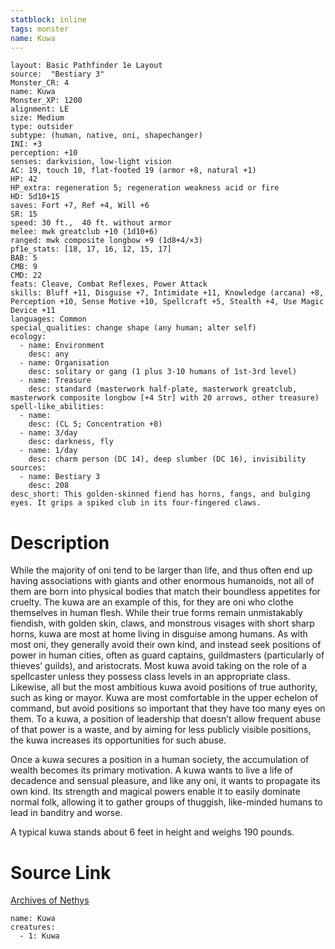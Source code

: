 ```yaml
---
statblock: inline
tags: monster
name: Kuwa
---
```

```statblock
layout: Basic Pathfinder 1e Layout
source:  "Bestiary 3"
Monster_CR: 4
name: Kuwa
Monster_XP: 1200
alignment: LE
size: Medium
type: outsider
subtype: (human, native, oni, shapechanger)
INI: +3
perception: +10
senses: darkvision, low-light vision
AC: 19, touch 10, flat-footed 19 (armor +8, natural +1)
HP: 42
HP_extra: regeneration 5; regeneration weakness acid or fire
HD: 5d10+15
saves: Fort +7, Ref +4, Will +6
SR: 15
speed: 30 ft.,  40 ft. without armor
melee: mwk greatclub +10 (1d10+6)
ranged: mwk composite longbow +9 (1d8+4/×3)
pf1e_stats: [18, 17, 16, 12, 15, 17]
BAB: 5
CMB: 9
CMD: 22
feats: Cleave, Combat Reflexes, Power Attack
skills: Bluff +11, Disguise +7, Intimidate +11, Knowledge (arcana) +8, Perception +10, Sense Motive +10, Spellcraft +5, Stealth +4, Use Magic Device +11
languages: Common
special_qualities: change shape (any human; alter self)
ecology:
  - name: Environment
    desc: any
  - name: Organisation
    desc: solitary or gang (1 plus 3-10 humans of 1st-3rd level)
  - name: Treasure
    desc: standard (masterwork half-plate, masterwork greatclub, masterwork composite longbow [+4 Str] with 20 arrows, other treasure)
spell-like_abilities:
  - name:
    desc: (CL 5; Concentration +8)
  - name: 3/day
    desc: darkness, fly
  - name: 1/day
    desc: charm person (DC 14), deep slumber (DC 16), invisibility
sources:
  - name: Bestiary 3
    desc: 208
desc_short: This golden-skinned fiend has horns, fangs, and bulging eyes. It grips a spiked club in its four-fingered claws.
```
# Description
While the majority of oni tend to be larger than life, and thus often end up having associations with giants and other enormous humanoids, not all of them are born into physical bodies that match their boundless appetites for cruelty. The kuwa are an example of this, for they are oni who clothe themselves in human flesh. While their true forms remain unmistakably fiendish, with golden skin, claws, and monstrous visages with short sharp horns, kuwa are most at home living in disguise among humans. As with most oni, they generally avoid their own kind, and instead seek positions of power in human cities, often as guard captains, guildmasters (particularly of thieves’ guilds), and aristocrats. Most kuwa avoid taking on the role of a spellcaster unless they possess class levels in an appropriate class. Likewise, all but the most ambitious kuwa avoid positions of true authority, such as king or mayor. Kuwa are most comfortable in the upper echelon of command, but avoid positions so important that they have too many eyes on them. To a kuwa, a position of leadership that doesn’t allow frequent abuse of that power is a waste, and by aiming for less publicly visible positions, the kuwa increases its opportunities for such abuse.

Once a kuwa secures a position in a human society, the accumulation of wealth becomes its primary motivation. A kuwa wants to live a life of decadence and sensual pleasure, and like any oni, it wants to propagate its own kind. Its strength and magical powers enable it to easily dominate normal folk, allowing it to gather groups of thuggish, like-minded humans to lead in banditry and worse.

A typical kuwa stands about 6 feet in height and weighs 190 pounds.
# Source Link
[Archives of Nethys](https://aonprd.com/MonsterDisplay.aspx?ItemName=Kuwa)
```encounter-table
name: Kuwa
creatures:
  - 1: Kuwa
```
